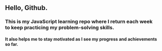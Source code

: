 ## Hello, Github. 

### This is my JavaScript learning repo where I return each week to keep practicing my problem-solving skills. 

#### It also helps me to stay motivated as I see my progress and achievements so far. 
